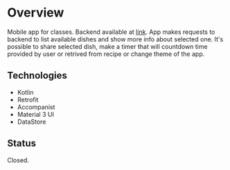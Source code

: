 # Overview
Mobile app for classes. Backend available at [link](https://github.com/MaciejPel/PotPieFry-backend). App makes requests to backend to list available dishes and show more info about selected one. It's possible to share selected dish, make a timer that will countdown time provided by user or retrived from recipe or change theme of the app.

## Technologies
- Kotlin
- Retrofit
- Accompanist
- Material 3 UI
- DataStore

## Status
Closed.
